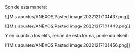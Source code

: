Son de esta manera:

![[Mis apuntes/ANEXOS/Pasted image 20221217104437.png]]

![[Mis apuntes/ANEXOS/Pasted image 20221217104443.png]]

Y en cuanto a los elifs, serían de esta forma, poniendo elseif:

![[Mis apuntes/ANEXOS/Pasted image 20221217104456.png]]
